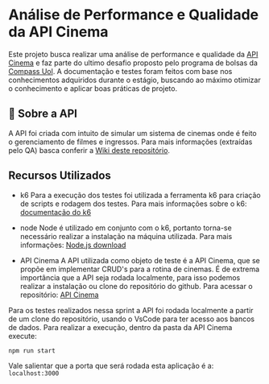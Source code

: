 # Análise de Performance e Qualidade da API Cinema

Este projeto busca realizar uma análise de performance e qualidade da [API Cinema](https://github.com/juniorschmitz/nestjs-cinema) e faz parte do ultimo desafio proposto pelo programa de bolsas da [Compass Uol](). A documentação e testes foram feitos com base nos conhecimentos adquiridos durante o estágio, buscando ao máximo otimizar o conhecimento e aplicar boas práticas de projeto.

## 🚩 Sobre a API

A API foi criada com intuito de simular um sistema de cinemas onde é feito o gerenciamento de filmes e ingressos. Para mais informações (extraídas pelo QA) basca conferir a [Wiki deste repositório]().

## Recursos Utilizados

- k6
  Para a execução dos testes foi utilizada a ferramenta k6 para criação de scripts e rodagem dos testes. Para mais informações sobre o k6: [documentação do k6](https://k6.io/docs/get-started/installation/)

- node
  Node é utilizado em conjunto com o k6, portanto torna-se necessário realizar a instalação na máquina utilizada. Para mais informações: [Node.js download](https://nodejs.org/en/download/package-manager)

- API Cinema
  A API utilizada como objeto de teste é a API Cinema, que se propõe em implementar CRUD's para a rotina de cinemas. É de extrema importância que a API seja rodada localmente, para isso podemos realizar a instalação ou clone do repositório do github. Para acessar o repositório: [API Cinema](https://github.com/juniorschmitz/nestjs-cinema)

Para os testes realizados nessa sprint a API foi rodada localmente a partir de um clone do repositório, usando o VsCode para ter acesso aos bancos de dados. Para realizar a execução, dentro da pasta da API Cinema execute:

```sh
npm run start
```

Vale salientar que a porta que será rodada esta aplicação é a: `localhost:3000`
